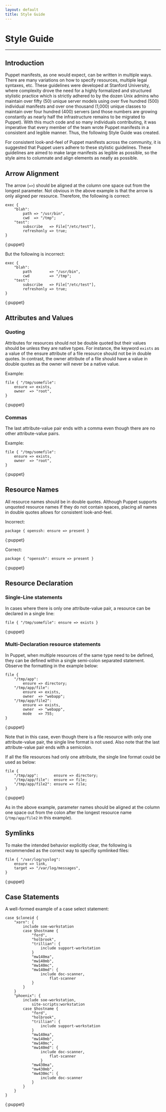 ```yaml
---
layout: default
title: Style Guide
---
```


Style Guide
===========

* * *

Introduction
------------

Puppet manifests, as one would expect, can be written in multiple
ways.  There are many variations on how to specify resources, multiple
legal syntaxes, etc.  These guidelines were developed at Stanford
University, where complexity drove the need for a highly formalized
and structured stylistic practice which is strictly adhered to by the
dozen Unix admins who maintain over fifty (50) unique server models
using over five hundred (500) individual manifests and over one
thousand (1,000) unique classes to maintain over four hundred (400)
servers (and those numbers are growing constantly as nearly half the
infrastructure remains to be migrated to Puppet).  With this much code
and so many individuals contributing, it was imperative that every
member of the team wrote Puppet manifests in a consistent and legible
manner.  Thus, the following Style Guide was created.

For consistent look-and-feel of Puppet manifests across the community,
it is suggested that Puppet users adhere to these stylistic
guidelines.  These guidelines are aimed to make large manifests as
legible as possible, so the style aims to columnate and align elements
as neatly as possible.

Arrow Alignment
---------------

The arrow (`=>`) should be aligned at the column one space out from the longest parameter.  Not obvious in the above example is that the arrow is only aligned per resource.  Therefore, the following is correct:

    exec { 
        "blah":
            path => "/usr/bin",
            cwd  => "/tmp";
        "test":
            subscribe   => File["/etc/test"],
            refreshonly => true;
    }
{:puppet}

But the following is incorrect:

    exec { 
        "blah":
            path        => "/usr/bin",
            cwd         => "/tmp";
        "test":
            subscribe   => File["/etc/test"],
            refreshonly => true;
    }
{:puppet}

Attributes and Values
---------------------

### Quoting

Attributes for resources should not be double quoted but their values should
be unless they are native types.  For instance, the keyword `exists` as a value
of the ensure attribute of a file resource should not be in double quotes.  In
contrast, the owner attribute of a file should have a value in double quotes as
the owner will never be a native value.

Example:

    file { "/tmp/somefile":
        ensure => exists,
        owner  => "root",
    }
{:puppet}

### Commas

The last attribute-value pair ends with a comma even though there are no other 
attribute-value pairs.

Example:

    file { "/tmp/somefile":
        ensure => exists,
        owner  => "root",
    }
{:puppet}

Resource Names
--------------

All resource names should be in double quotes.  Although Puppet supports
unquoted resource names if they do not contain spaces, placing all names in
double quotes allows for consistent look-and-feel.

Incorrect:

    package { openssh: ensure => present }
{:puppet}

Correct:

    package { "openssh": ensure => present }
{:puppet}


Resource Declaration
--------------------

### Single-Line statements

In cases where there is only one attribute-value pair, a resource can be
declared in a single line:

    file { "/tmp/somefile": ensure => exists }
{:puppet}

### Multi-Declaration resource statements

In Puppet, when multiple resources of the same type need to be defined, they
can be defined within a single semi-colon separated statement.  Observe the
formatting in the example below:

    file {
        "/tmp/app":
            ensure => directory;
        "/tmp/app/file":
            ensure => exists,
            owner  => "webapp";
        "/tmp/app/file2":
            ensure => exists,
            owner  => "webapp",
            mode   => 755;
    }
{:puppet}

Note that in this case, even though there is a file resource with only one
attribute-value pair, the single line format is not used.  Also note that the last attribute-value
pair ends with a semicolon.  

If all the file resources had only one attribute, the single line format could be used as
below:

    file {
        "/tmp/app":       ensure => directory;
        "/tmp/app/file":  ensure => file;
        "/tmp/app/file2": ensure => file;
    }
{:puppet}

As in the above example, parameter names should be aligned at the column one space out from the colon after the longest resource name (`/tmp/app/file2` in this example).


Symlinks
--------

To make the intended behavior explicitly clear, the following is recommended as the
correct way to specifiy symlinked files:

    file { "/var/log/syslog":
        ensure => link,
        target => "/var/log/messages",
    }
{:puppet}


Case Statements
---------------

A well-formed example of a case select statement:

    case $cloneid {
        "xorn": {
            include soe-workstation
            case $hostname {
                "ford",
                "holbrook",
                "trillian": {
                    include support-workstation
                }
                "mw140ma",
                "mw140mb",
                "mw140mc",
                "mw140md": {
                    include doc-scanner,
                        flat-scanner
                }
            }
        }
        "phoenix": {
            include soe-workstation,
                site-scripts:workstation
            case $hostname {
                "ford",
                "holbrook",
                "trillian": {
                    include support-workstation
                }
                "mw140ma",
                "mw140mb",
                "mw140mc",
                "mw140md": {
                    include doc-scanner,
                        flat-scanner
                    }
                "mw430ma",
                "mw430mb",
                "mw430mc": {
                    include doc-scanner
                }
            }
        }
    }
{:puppet}
